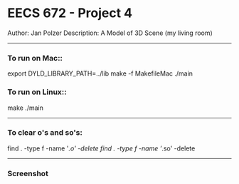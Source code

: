 
# EECS 672 - Project 4
Author: Jan Polzer
Description: A Model of 3D Scene (my living room)

---

### To run on Mac::
export DYLD_LIBRARY_PATH=../lib
make -f MakefileMac
./main 


### To run on Linux::
make
./main 

---

### To clear o's and so's:
find . -type f -name '*.o' -delete
find . -type f -name '*.so' -delete

---
### Screenshot



